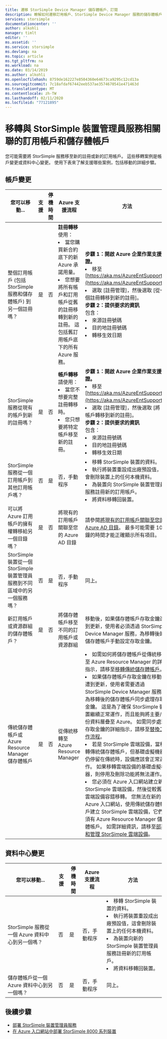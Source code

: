 ```yaml
---
title: 遷移 StorSimple Device Manager 儲存體帳戶、訂閱
description: 瞭解如何遷移訂用帳戶、StorSimple Device Manager 服務的儲存體帳戶。
services: storsimple
documentationcenter: ''
author: alkohli
manager: timlt
editor: ''
ms.assetid: ''
ms.service: storsimple
ms.devlang: na
ms.topic: article
ms.tgt_pltfrm: na
ms.workload: na
ms.date: 03/14/2019
ms.author: alkohli
ms.openlocfilehash: 8759de162227e8504360e64673ca9295c12cd13a
ms.sourcegitcommit: 7c18afdaf67442eeb537ae3574670541e471463d
ms.translationtype: MT
ms.contentlocale: zh-TW
ms.lasthandoff: 02/11/2020
ms.locfileid: "77121895"
---
```

# <a name="migrate-subscriptions-and-storage-accounts-associated-with-storsimple-device-manager-service"></a>移轉與 StorSimple 裝置管理員服務相關聯的訂用帳戶和儲存體帳戶

您可能需要將 StorSimple 服務移至新的註冊或新的訂用帳戶。 這些移轉案例是帳戶變更或資料中心變更。 使用下表來了解支援哪些案例，包括移動的詳細步驟。

## <a name="account-changes"></a>帳戶變更

| 您可以移動...| 支援| 停機時間| Azure 支援流程| 方法|
|-----|-----|-----|-----|-----|
| 整個訂用帳戶 (包括 StorSimple 服務和儲存體帳戶) 到另一個註冊嗎？ | 是       | 否       | **註冊轉移**<br>使用：<li>當您購買新合約底下的新 Azure 承諾用量。</li><li>您想要將所有帳戶和訂用帳戶從舊的註冊移轉到新的註冊。 這包括舊訂用帳戶底下的所有 Azure 服務。</li> | **步驟 1：開啟 Azure 企業作業支援票證。**<li>移至 [https://aka.ms/AzureEntSupport](https://aka.ms/AzureEntSupport)。</li><li> 選取 [註冊管理]，然後選取 [從一個註冊轉移到新的註冊]。<br>**步驟 2：提供要求的資訊**<br>包含：<li>來源註冊號碼</li><li> 目的地註冊號碼</li><li>轉移生效日期|
| StorSimple 服務從現有的帳戶到新的註冊嗎？    | 是       | 否       | **帳戶轉移**<br>請使用：<li>當您不想要完整註冊轉移時。</li><li>您只想要將特定帳戶移至新的註冊。</li>| **步驟 1：開啟 Azure 企業作業支援票證。**<li>移至 [https://aka.ms/AzureEntSupport](https://aka.ms/AzureEntSupport)。</li><li>選取 [註冊管理]，然後選取 [將 EA 帳戶轉移到新的註冊]。<br>**步驟 2：提供要求的資訊**<br>包含：<li>來源註冊號碼</li><li> 目的地註冊號碼</li><li>轉移生效日期|
| StorSimple 服務從一個訂用帳戶到其他訂用帳戶嗎？      | 否        |    是         | 否，手動程序|<li>移轉 StorSimple 裝置的資料。</li><li>執行將裝置重設成出廠預設值，這會刪除裝置上的任何本機資料。</li><li>為裝置向 StorSimple 裝置管理員服務註冊新的訂用帳戶。</li><li>將資料移轉回裝置。|
|可以將 Azure 訂用帳戶的擁有權轉移給另一個目錄嗎？ | 是       | 否       | 將現有的訂用帳戶關聯至您的 Azure AD 目錄 | 請參閱[將現有的訂用帳戶關聯至您的 Azure AD 目錄](../active-directory/fundamentals/active-directory-how-subscriptions-associated-directory.md)。 最多可能需要 10 分鐘的時間才能正確顯示所有項目。|
| StorSimple 裝置從一個 StorSimple 裝置管理員服務到不同區域中的另一個服務嗎？      | 否        | 是            | 否，手動程序 |同上。|
| 新訂用帳戶或資源群組的儲存體帳戶？     | 是        | 否             |將儲存體帳戶移至不同的訂用帳戶或資源群組 |移動後，如果儲存體帳戶存取金鑰遭到更新，使用者必須透過 StorSimple Device Manager 服務，為移轉後的儲存體帳戶手動設定存取金鑰。|
| 傳統儲存體帳戶或 Azure Resource Manager 儲存體帳戶      | 是        | 否             |從傳統移轉至 Azure Resource Manager |<li>如需如何將儲存體帳戶從傳統移轉至 Azure Resource Manager 的詳細指示，請移至[移轉傳統儲存體帳戶](../virtual-machines/windows/migration-classic-resource-manager-ps.md#step-62-migrate-a-storage-account)。</li><li> 如果儲存體帳戶存取金鑰在移動後遭到更新，使用者需要透過 StorSimple Device Manager 服務，為移轉後的儲存體帳戶同步處理存取金鑰。 這是為了確保 StorSimple 裝置繼續正常運作，而且能夠將主要/備份資料層疊至 Azure。 如需同步處理存取金鑰的詳細指示，請移至[替換工作流程](storsimple-8000-manage-storage-accounts.md#key-rotation-of-storage-accounts)。</li><li> 若是 StorSimple 雲端設備，當移轉傳統儲存體帳戶，但基礎虛擬機器仍停留在傳統時，設備應該會正常運作。 如果移轉雲端設備的基礎虛擬機器，則停用及刪除功能將無法運作。</li><li> 您必須在 Azure 入口網站建立新的 StorSimple 雲端設備，然後從較舊的雲端設備容錯移轉。 您無法在新的 Azure 入口網站，使用傳統儲存體帳戶建立 StorSimple 雲端設備，它們必須有 Azure Resource Manager 儲存體帳戶。 如需詳細資訊，請移至[部署和管理 StorSimple 雲端設備](storsimple-8000-cloud-appliance-u2.md)。</li>|

## <a name="datacenter-changes"></a>資料中心變更

| 您可以移動...| 支援|停機時間| Azure 支援流程| 方法|
|-----|-----|-----|-----|-----|
| StorSimple 服務從一個 Azure 資料中心到另一個嗎？ | 否 | 是 |否，手動程序  |<li>移轉 StorSimple 裝置的資料。</li><li>執行將裝置重設成出廠預設值，這會刪除裝置上的任何本機資料。</li><li>為裝置向新的 StorSimple 裝置管理員服務註冊新的訂用帳戶。</li><li>將資料移轉回裝置。|
| 儲存體帳戶從一個 Azure 資料中心到另一個嗎？ | 否 |是  |否，手動程序  | 同上。|

## <a name="next-steps"></a>後續步驟

* [部署 StorSimple 裝置管理員服務](storsimple-8000-manage-service.md)
* [在 Azure 入口網站中部署 StorSimple 8000 系列裝置](storsimple-8000-deployment-walkthrough-u2.md)
